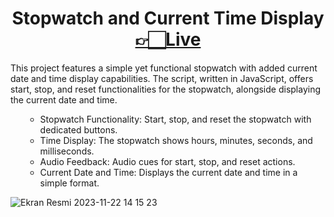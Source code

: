 
<h1 align="center">Stopwatch and Current Time Display
<a href="https://stop-watch-jade.vercel.app/">👉🏻Live</a>
</h1>



<p ">
This project features a simple yet functional stopwatch with added current date and time display capabilities. The script, written in JavaScript, offers start, stop, and reset functionalities for the stopwatch, alongside displaying the current date and time.  
</p>

<ul>
  
* Stopwatch Functionality: Start, stop, and reset the stopwatch with dedicated buttons.
* Time Display: The stopwatch shows hours, minutes, seconds, and milliseconds.
* Audio Feedback: Audio cues for start, stop, and reset actions.
* Current Date and Time: Displays the current date and time in a simple format.
  
</ul>





![Ekran Resmi 2023-11-22 14 15 23](https://github.com/MertSolgun/StopWatch/assets/115940928/848183e0-71da-4aaa-b2a6-6f151b3c5719)
